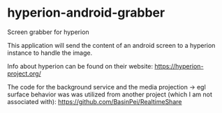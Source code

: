 # hyperion-android-grabber
Screen grabber for hyperion

This application will send the content of an android screen to a hyperion instance to handle the image.

Info about hyperion can be found on their website: 
https://hyperion-project.org/

The code for the background service and the media projection -> egl surface behavior was was utilized from another project (which I am not associated with):
https://github.com/BasinPei/RealtimeShare
